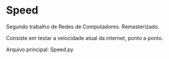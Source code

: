 # Speed
Segundo trabalho de Redes de Computadores. Remasterizado.

Consiste em testar a velocidade atual da internet, ponto a ponto.

Arquivo principal: Speed.py

